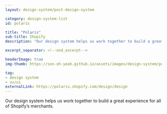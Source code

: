 ```yaml
---
layout: design-system/post-design-system

category: design-system-list
id: polaris

title: "Polaris"
sub-title: Shopify
description: "Our design system helps us work together to build a great experience for all of Shopify’s merchants."

excerpt_separator: <!--end_excerpt-->

headerImage: true
img-thumb: https://son-oh-yeah.github.io/assets/images/design-system/polaris-shopify-design-system.png

tag:
- design system
- ux/ui
externalLink: https://polaris.shopify.com/design/design
---
```


Our design system helps us work together to build a great experience for all of Shopify’s merchants.
<!--end_excerpt-->